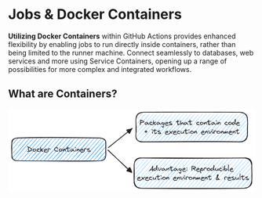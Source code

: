 # Jobs & Docker Containers

**Utilizing Docker Containers** within GitHub Actions provides enhanced flexibility by enabling jobs to run directly inside containers, rather than being limited to the runner machine. Connect seamlessly to databases, web services and more using Service Containers, opening up a range of possibilities for more complex and integrated workflows.

## What are Containers?

![containers](./images/containers.excalidraw.png)
